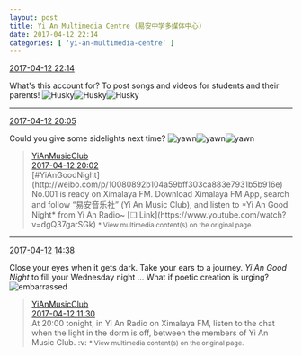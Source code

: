 ```yaml
---
layout: post
title: Yi An Multimedia Centre (易安中学多媒体中心)
date: 2017-04-12 22:14
categories: [ 'yi-an-multimedia-centre' ]
---
```


<div class="weibo-info">
  <a href="http://weibo.com/6196825252/EEd5zsFMB">2017-04-12 22:14</a>
</div>

What's this account for? To post songs and videos for students and their parents! ![Husky](http://img.t.sinajs.cn/t4/appstyle/expression/ext/normal/74/moren_hashiqi_org.png)![Husky](http://img.t.sinajs.cn/t4/appstyle/expression/ext/normal/74/moren_hashiqi_org.png)![Husky](http://img.t.sinajs.cn/t4/appstyle/expression/ext/normal/74/moren_hashiqi_org.png)

<!-- more -->

---

<div class="weibo-info">
  <a href="http://weibo.com/6196825252/EEcfea79n">2017-04-12 20:05</a>
</div>

Could you give some sidelights next time? ![yawn](http://img.t.sinajs.cn/t4/appstyle/expression/ext/normal/cc/haqianv2_org.gif)![yawn](http://img.t.sinajs.cn/t4/appstyle/expression/ext/normal/cc/haqianv2_org.gif)![yawn](http://img.t.sinajs.cn/t4/appstyle/expression/ext/normal/cc/haqianv2_org.gif)

> <div class="weibo-post-name">
>   <a href="http://weibo.com/u/6094546964">YiAnMusicClub</a>
> </div>
> <div class="weibo-info">
>   <a href="http://weibo.com/6094546964/EEce43WSt">2017-04-12 20:02</a>
> </div>
> [#YiAnGoodNight](http://weibo.com/p/10080892b104a59bff303ca883e7931b5b916e) No.001 is ready on Ximalaya FM. Download Ximalaya FM App, search and follow “易安音乐社” (Yi An Music Club), and listen to *Yi An Good Night* from Yi An Radio~ [❏ Link](https://www.youtube.com/watch?v=dgQ37garSGk)  
> <small>* View multimedia content(s) on the original page.</small>

---

<div class="weibo-info">
  <a href="http://weibo.com/6196825252/EEa6h2k7f">2017-04-12 14:38</a>
</div>

Close your eyes when it gets dark. Take your ears to a journey. *Yi An Good Night* to fill your Wednesday night … What if poetic creation is urging? ![embarrassed](http://img.t.sinajs.cn/t4/appstyle/expression/ext/normal/d9/landeln_org.gif)

> <div class="weibo-post-name">
>   <a href="http://weibo.com/u/6094546964">YiAnMusicClub</a>
> </div>
> <div class="weibo-info">
>   <a href="http://weibo.com/6094546964/EE8RXlgGX">2017-04-12 11:30</a>
> </div>
> At 20:00 tonight, in Yi An Radio on Ximalaya FM, listen to the chat when the light in the dorm is off, between the members of Yi An Music Club. :v:  
> <small>* View multimedia content(s) on the original page.</small>
